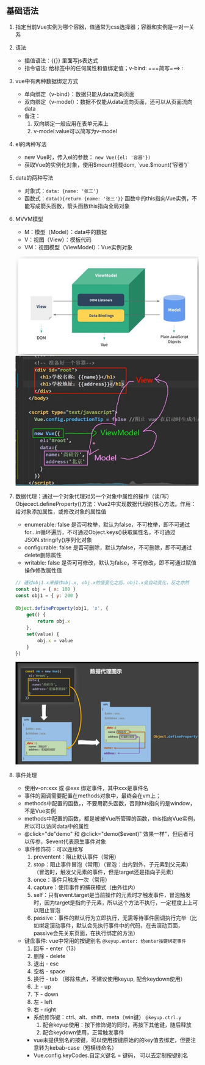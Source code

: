 ## 基础语法

1. 指定当前Vue实例为哪个容器，值通常为css选择器；容器和实例是一对一关系
2. 语法
    - 插值语法：{{}} 里面写js表达式
    - 指令语法: 给标签中的任何属性和值绑定值；v-bind:  ===简写===> :
3. vue中有两种数据绑定方式
    - 单向绑定（v-bind）：数据只能从data流向页面
    - 双向绑定（v-model）：数据不仅能从data流向页面，还可以从页面流向data
    - 备注：
        1. 双向绑定一般应用在表单元素上
        2. v-model:value可以简写为v-model
4. el的两种写法
    - new Vue时，传入el的参数： `new Vue({el: '容器'})`
    - 获取Vue的实例化对象，使用$mount挂载dom, `vue.$mount('容器')`
5. data的两种写法
    - 对象式：`data: {name: '张三'}`
    - 函数式：`data(){return {name: '张三'}}`  函数中的this指向Vue实例，不能写成箭头函数，箭头函数this指向全局对象
6. MVVM模型
    - M：模型（Model）：data中的数据
    - V：视图（View）：模板代码
    - VM：视图模型（ViewModel）：Vue实例对象

    ![](./image/MVVM.PNG)
    ![](./image/MVVN-code.PNG)
7. 数据代理：通过一个对象代理对另一个对象中属性的操作（读/写）
    Objecect.defineProperty()方法：Vue2中实现数据代理的核心方法。作用：给对象添加属性，或修改对象的属性值
    - enumerable: false   是否可枚举，默认为false，不可枚举，即不可通过for...in循环遍历，不可通过Object.keys()获取属性名，不可通过JSON.stringify()序列化对象
    - configurable: false  是否可删除，默认为false，不可删除，即不可通过delete删除属性
    - writable: false 是否可可修改，默认为false，不可修改，即不可通过赋值操作修改属性值

    ```javascript
    // 通过obj1.x来操作obj.x, obj.x的值变化之后，obj1.x会自动变化，反之亦然
    const obj = { x: 100 }
    const obj1 = { y: 200 }

    Object.defineProperty(obj1, 'x', {
        get() {
            return obj.x
        }, 
        set(value) {
            obj.x = value
        }
    })
    ```
    ![](./image/defineProperty.PNG)
8. 事件处理
    - 使用v-on:xxx 或 @xxx 绑定事件，其中xxx是事件名
    - 事件的回调需要配置在methods对象中，最终会在vm上；
    - methods中配置的函数，，不要用箭头函数，否则this指向的是window，不是Vue实例
    - methods中配置的函数，都是被被Vue所管理的函数，this指向Vue实例，所以可以访问data中的属性
    - @click="de"demo" 和 @click="demo($event)" 效果一样"，但后者可以传参，$event代表原生事件对象
    - 事件修饰符：可以连续写
        1. preventent：阻止默认事件（常用）
        2. stop：阻止事件冒泡（常用）（冒泡：由内到外，子元素到父元素）（冒泡时，触发父元素的事件，但是target还是指向子元素）
        3. once：事件只触发一次（常用）
        4. capture：使用事件的捕获模式（由外往内）
        5. self：只有event.target是当前操作的元素时才触发事件，冒泡触发时，因为target是指向子元素，所以这个方法不执行，一定程度上上可以阻止冒泡
        6. passive：事件的默认行为立即执行，无需等待事件回调执行完毕（比如绑定滚动事件，默认会先执行事件中的代码，在去滚动页面，passive会先关东页面，在执行绑定的方法）
    - 键盘事件: vue中常用的按键别名  `@keyup.enter: 给enter按键绑定事件`
        1. 回车 - enter（13）
        2. 删除 - delete
        3. 退出 - esc
        4. 空格 - space
        5. 换行 - tab （移除焦点，不建议使用keyup, 配合keydown使用）
        6. 上 - up
        7. 下 - down
        8. 左 - left
        9. 右 - right
        - 系统修饰键：ctrl、alt、shift、meta（win键） `@keyup.ctrl.y`
            1. 配合keyup使用：按下修饰键的同时，再按下其他键，随后释放
            2. 配合keydown使用，正常触发事件
        - vue未提供别名的按键，可以使用按键原始的的key值去绑定，但要注意转为kebab-case（短横线命名）
        - Vue.config.keyCodes.自定义键名 = 键码， 可以去定制按键别名
       
    